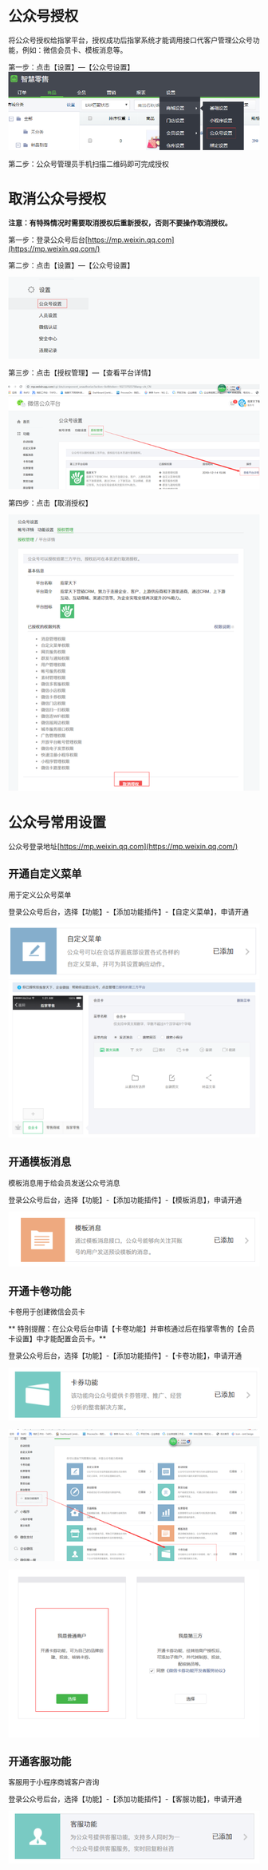 # 公众号授权

将公众号授权给指掌平台，授权成功后指掌系统才能调用接口代客户管理公众号功能，例如：微信会员卡、模板消息等。

第一步：点击【设置】—【公众号设置】![](/assets/import20208201728.png)

第二步：公众号管理员手机扫描二维码即可完成授权

# 取消公众号授权

**注意：有特殊情况时需要取消授权后重新授权，否则不要操作取消授权。**

第一步：登录公众号后台[https://mp.weixin.qq.com](https://mp.weixin.qq.com/)

第二步：点击【设置】—【公众号设置】

![](/assets/import2223.png)

第三步：点击【授权管理】—【查看平台详情】

![](/assets/import22332.png)

第四步：点击【取消授权】

![](/assets/import323.png)

# 公众号常用设置

公众号登录地址[https://mp.weixin.qq.com](https://mp.weixin.qq.com/)

## 开通自定义菜单

用于定义公众号菜单

登录公众号后台，选择【功能】-【添加功能插件】-【自定义菜单】，申请开通

![](/assets/import20208201724.png)![](/assets/import20208201723.png)

## 开通模板消息

模板消息用于给会员发送公众号消息

登录公众号后台，选择【功能】-【添加功能插件】-【模板消息】，申请开通

![](/assets/import3232.png)

## 开通卡卷功能

卡卷用于创建微信会员卡

** 特别提醒：在公众号后台申请【卡卷功能】并审核通过后在指掌零售的【会员卡设置】中才能配置会员卡。**

登录公众号后台，选择【功能】-【添加功能插件】-【卡卷功能】，申请开通

![](/assets/import33223.png)

![](/assets/import20208201755.png)

![](/assets/import20208201756.png)

## 开通客服功能

客服用于小程序商城客户咨询

登录公众号后台，选择【功能】-【添加功能插件】-【客服功能】，申请开通

![](/assets/import20208201712.png)

